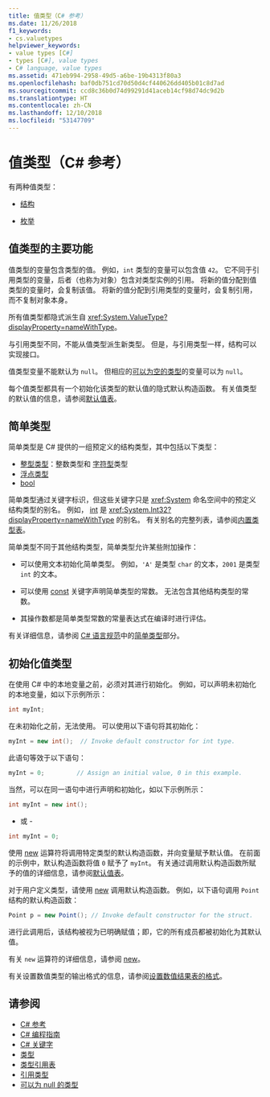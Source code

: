 ```yaml
---
title: 值类型（C# 参考）
ms.date: 11/26/2018
f1_keywords:
- cs.valuetypes
helpviewer_keywords:
- value types [C#]
- types [C#], value types
- C# language, value types
ms.assetid: 471eb994-2958-49d5-a6be-19b4313f80a3
ms.openlocfilehash: baf0db751cd70d50d4cf440626dd405b01c8d7ad
ms.sourcegitcommit: ccd8c36b0d74d99291d41aceb14cf98d74dc9d2b
ms.translationtype: HT
ms.contentlocale: zh-CN
ms.lasthandoff: 12/10/2018
ms.locfileid: "53147709"
---
```

# <a name="value-types-c-reference"></a>值类型（C# 参考）

有两种值类型：

- [结构](struct.md)

- [枚举](enum.md)

## <a name="main-features-of-value-types"></a>值类型的主要功能

值类型的变量包含类型的值。 例如，`int` 类型的变量可以包含值 `42`。 它不同于引用类型的变量，后者（也称为对象）包含对类型实例的引用。 将新的值分配到值类型的变量时，会复制该值。 将新的值分配到引用类型的变量时，会复制引用，而不复制对象本身。

所有值类型都隐式派生自 <xref:System.ValueType?displayProperty=nameWithType>。  
  
与引用类型不同，不能从值类型派生新类型。 但是，与引用类型一样，结构可以实现接口。  
  
值类型变量不能默认为 `null`。 但相应的[可以为空的类型](../../../csharp/programming-guide/nullable-types/index.md)的变量可以为 `null`。
  
每个值类型都具有一个初始化该类型的默认值的隐式默认构造函数。 有关值类型的默认值的信息，请参阅[默认值表](default-values-table.md)。  
  
## <a name="simple-types"></a>简单类型

简单类型是 C# 提供的一组预定义的结构类型，其中包括以下类型：

- [整型类型](integral-types-table.md)：整数类型和 [字符型](char.md)类型
- [浮点类型](floating-point-types-table.md)
- [bool](bool.md)

简单类型通过关键字标识，但这些关键字只是 <xref:System> 命名空间中的预定义结构类型的别名。 例如， [int](int.md) 是 <xref:System.Int32?displayProperty=nameWithType> 的别名。 有关别名的完整列表，请参阅[内置类型表](built-in-types-table.md)。

简单类型不同于其他结构类型，简单类型允许某些附加操作：

- 可以使用文本初始化简单类型。 例如，`'A'` 是类型 `char` 的文本，`2001` 是类型 `int` 的文本。

- 可以使用 [const](const.md) 关键字声明简单类型的常数。 无法包含其他结构类型的常数。

- 其操作数都是简单类型常数的常量表达式在编译时进行评估。

有关详细信息，请参阅 [C# 语言规范](../language-specification/index.md)中的[简单类型](~/_csharplang/spec/types.md#simple-types)部分。
  
## <a name="initializing-value-types"></a>初始化值类型

 在使用 C# 中的本地变量之前，必须对其进行初始化。 例如，可以声明未初始化的本地变量，如以下示例所示：  
  
```csharp  
int myInt;  
```  
  
 在未初始化之前，无法使用。 可以使用以下语句将其初始化：  
  
```csharp  
myInt = new int();  // Invoke default constructor for int type.  
```  
  
 此语句等效于以下语句：  
  
```csharp  
myInt = 0;         // Assign an initial value, 0 in this example.  
```  
  
 当然，可以在同一语句中进行声明和初始化，如以下示例所示：  
  
```csharp  
int myInt = new int();  
```  
  
 - 或 -  
  
```csharp  
int myInt = 0;  
```  
  
 使用 [new](new.md) 运算符将调用特定类型的默认构造函数，并向变量赋予默认值。 在前面的示例中，默认构造函数将值 `0` 赋予了 `myInt`。 有关通过调用默认构造函数所赋予的值的详细信息，请参阅[默认值表](default-values-table.md)。  
  
 对于用户定义类型，请使用 [new](new.md) 调用默认构造函数。 例如，以下语句调用 `Point` 结构的默认构造函数：  
  
```csharp  
Point p = new Point(); // Invoke default constructor for the struct.  
```  
  
 进行此调用后，该结构被视为已明确赋值；即，它的所有成员都被初始化为其默认值。  
  
 有关 `new` 运算符的详细信息，请参阅 [new](new.md)。  
  
 有关设置数值类型的输出格式的信息，请参阅[设置数值结果表的格式](formatting-numeric-results-table.md)。  
  
## <a name="see-also"></a>请参阅

- [C# 参考](../index.md)  
- [C# 编程指南](../../programming-guide/index.md)  
- [C# 关键字](index.md)  
- [类型](types.md)  
- [类型引用表](reference-tables-for-types.md)  
- [引用类型](reference-types.md)  
- [可以为 null 的类型](../../programming-guide/nullable-types/index.md)  
